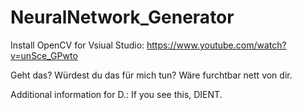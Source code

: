 # NeuralNetwork_Generator

Install OpenCV for Vsiual Studio: https://www.youtube.com/watch?v=unSce_GPwto

Geht das? Würdest du das für mich tun? Wäre furchtbar nett von dir.


Additional information for D.:
If you see this, DIENT.
